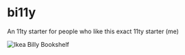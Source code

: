# bi11y
An 11ty starter for people who like this exact 11ty starter (me)
 
![Ikea Billy Bookshelf](https://www.ikea.com/us/en/images/products/billy-bookcase-birch-veneer__0644259_pe702538_s5.jpg?f=xl)